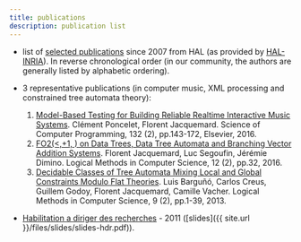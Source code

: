 ```yaml
---
title: publications
description: publication list
---
```

	
* list of [selected publications](https://haltools.inria.fr/Public/afficheRequetePubli.php?auteur_exp=Florent+Jacquemard&annee_publideb=2007&CB_auteur=oui&CB_titre=oui&CB_article=oui&langue=Anglais&tri_exp=annee_publi&tri_exp2=typdoc&tri_exp3=date_publi&ordre_aff=TA&Fen=Aff&css=../css/VisuRubriqueEncadre.css) since 2007 from HAL (as provided by [HAL-INRIA](https://hal.inria.fr)). In reverse chronological order 
(in our community, the authors are generally listed by alphabetic ordering).


* 3 representative publications (in computer music, XML processing and constrained tree automata theory):
  1. [Model-Based Testing for Building Reliable Realtime Interactive Music Systems](https://hal.archives-ouvertes.fr/hal-01314969).
    Clément Poncelet, Florent Jacquemard. 
    Science of Computer Programming, 132 (2), pp.143-172, Elsevier, 2016.
  2. [FO2(<,+1, ) on Data Trees, Data Tree Automata and Branching Vector Addition Systems](https://hal.inria.fr/hal-00769249v3).
    Florent Jacquemard, Luc Segoufin, Jérémie Dimino. 
    Logical Methods in Computer Science, 12 (2), pp.32, 2016.
  3. [Decidable Classes of Tree Automata Mixing Local and Global Constraints Modulo Flat Theories](https://hal.inria.fr/hal-00852382).
    Luis Barguñó, Carlos Creus, Guillem Godoy, Florent Jacquemard, Camille Vacher. 
    Logical Methods in Computer Science, 9 (2), pp.1-39, 2013. 


* [Habilitation a diriger des recherches](https://tel.archives-ouvertes.fr/tel-00643595/file/plan.pdf) - 2011 ([slides]({{ site.url }}/files/slides/slides-hdr.pdf)).

